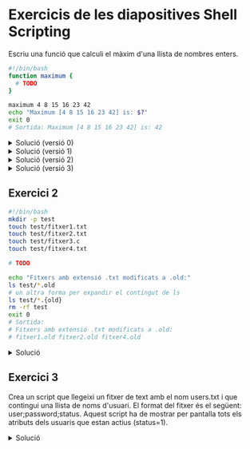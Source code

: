 # Exercicis de les diapositives Shell Scripting

Escriu una funció que calculi el màxim d'una llista de nombres enters.

```bash
#!/bin/bash
function maximum {
  # TODO
}

maximum 4 8 15 16 23 42
echo "Maximum [4 8 15 16 23 42] is: $?"
exit 0
# Sortida: Maximum [4 8 15 16 23 42] is: 42
```

<details>
<summary>Solució (versió 0)</summary>

En aquesta versió s'usa l'operador `[ ]` per a comparar els nombres. Això requereix inicialitzar la variable `max` a 0. També cal `$` davant de les variables `i` i `max`. Això és perquè l'operador `[ ]` és un operador de substitució de variables i necessita expandir les variables abans de comparar-les. Expandir una variable significa substituir-la pel seu valor.

```bash
#!/bin/bash
function maximum {
  max=0
  for i in $@; do
    if [ "$i" -gt "$max" ]; then
      max=$i
    fi
  done
  return $max
}
```

</details>

<details>
<summary>Solució (versió 1)</summary>

En aquesta versió s'usa l'operador aritmètic `(( ))` per a comparar els nombres. Això permet evitar la inicialització de la variable `max` a 0. Tampoc cal `$` davant de les variables `i` i `max`. Això és perquè l'operador `(( ))` no és un operador de substitució de variables, sinó un operador aritmètic.

```bash
#!/bin/bash
function maximum {
  for i in $@; do
    if (( i > max )); then
      max=$i
    fi
  done
  return $max
}
```

Un altra versió més compacta és la següent:

```bash
#!/bin/bash
function maximum {
  for i in $@; do
    (( i > max )) && max=$i
  done
  return $max
}
```
</details>

<details>
<summary>Solució (versió 2)</summary>

Un altra possible solució és utilitzant el bucle `while` i l'operador `expr`. També utilitza l'operador `shift` per a processar els paràmetres.

```bash
#!/bin/bash

function maximum {
  max=0
  while [ $# -gt 0 ]; do
    if [ `expr $1 \> $max` -eq 1 ]; then
      max=$1
    fi
    shift
  done
  return $max
}
```

</details>

<details>
<summary>Solució (versió 3)</summary>

Un altra possible solució és utilitzant el bucle `for` i  recorrent utilitzant l'índex `i`. En aquest cas, utilitzem la sintaxi `${!i}` per a accedir al valor de la variable `i`. L'operador '!` és un operador de substitució de variables i necessita expandir la variable `i` abans de substituir-la pel seu valor.

```bash
#!/bin/bash
function maximum {
  max=0
  for (( i=1; i<=$#; i++ )); do
    if (( ${!i} > max )); then
      max=${!i}
    fi
  done
  return $max
}
```

o bé utilitzant el shift:

```bash
#!/bin/bash
function maximum {
  mida=$#
  max=0
  for (( i=1; i<=$mida; i++ )); do
    if (( $1 > max )); then
      max=$1
    fi
    shift
  done
  return $max
}
```

o bé accedint directament als vectors de paràmetres $@ indexat per $i:

```bash
#!/bin/bash
function maximum {
  declare -a array=("$@")
  max=${array[0]}  

  for ((i=1; i<${#array[@]}; i++)); do
    if (( ${array[i]} > $max )); then
      max=${array[i]}
    fi
  done

  echo $max 
}
```

</details>

## Exercici 2

```bash
#!/bin/bash
mkdir -p test
touch test/fitxer1.txt
touch test/fitxer2.txt
touch test/fitxer3.c
touch test/fitxer4.txt

# TODO

echo "Fitxers amb extensió .txt modificats a .old:"
ls test/*.old
# un altra forma per expandir el contingut de ls
ls test/*.{old}
rm -rf test
exit 0
# Sortida:
# Fitxers amb extensió .txt modificats a .old:
# fitxer1.old fitxer2.old fitxer4.old
```

<details>
<summary>Solució</summary>

```bash
#!/bin/bash
mkdir -p test
touch test/fitxer1.txt
touch test/fitxer2.txt
touch test/fitxer3.c
touch test/fitxer4.txt

for i in test/*.txt; do
  mv $i ${i%.txt}.old
done

echo "Fitxers amb extensió .txt modificats a .old:"
ls test/*.old

rm -rf test
```

La comanda `ls test/*.old` mostra els fitxers amb extensió `.old` que hi ha al directori `test`. 

Per exemple:

```bash
mkdir -p test
touch test/fitxer1.txt
touch test/fitxer2.txt
touch test/fitxer3.c
touch test/fitxer4.txt
bash -c 'ls test/*.c'
sh -c 'ls test/*.c'
rm -rf test
```

Un altra forma de mostrar els fitxers amb extensió .old és utilitzant la comanda `grep`:

```bash
mkdir -p test
touch test/fitxer1.txt
touch test/fitxer2.txt
touch test/fitxer3.c
touch test/fitxer4.txt

bash -c 'ls test | grep '\.c$''
sh -c 'ls test | grep '\.c$''

# A classe us he posat *.c però per funcionar amb * necessiteu posar -e *.c

bash -c 'ls test | grep -E '*.c$''
# grep: warning: * at start of expression

Per tant, es millor utilitzar el grep inicial.

# A classe heu comentat un altra solució
bash -c 'ls test/${1:-*}.c'
# En aquest cas ${1:-*} és una substitució de paràmetres. Si no hi ha paràmetres, el valor per defecte és *.

# Es pot simplificar així:
bash -c 'ls test/${1-*}.c'

# Finalment, es pot utilitzar la comanda find:
bash -c 'find test -name "*.c"'
sh -c 'find test -name "*.c"'

rm -rf test
```

</details>

## Exercici 3

Crea un script que llegeixi un fitxer de text amb el nom users.txt i que contingui una llista de noms d'usuari. El format del fitxer és el següent:
user;password;status. Aquest script ha de mostrar per pantalla tots els atributs dels usuaris que estan actius (status=1).

<details>
<summary>Solució</summary>

```bash
#!/bin/bash

cat << EOF > users.txt
user1;password1;1
user2;password2;0
user3;password3;1
user4;password4;0
EOF

IFS=';'
while read user password status; do
  if [ "$status" -eq 1 ]; then
    echo "User: $user"
    echo "Password: $password"
    echo "Status: $status"
    echo
  fi
done < users.txt

rm users.txt
```

</details>